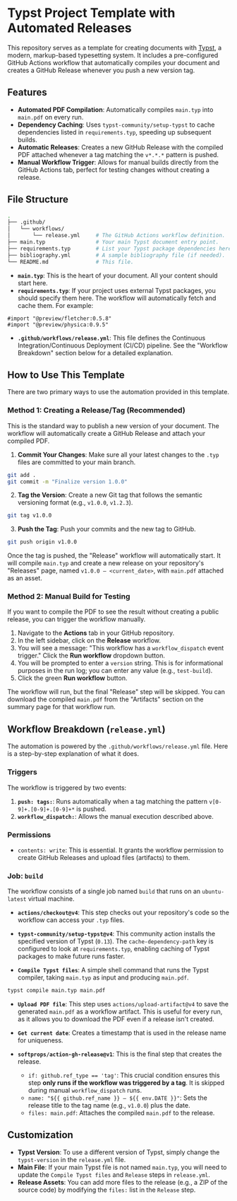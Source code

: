 # Typst Project Template with Automated Releases

This repository serves as a template for creating documents with [Typst](https://typst.app/), a modern, markup-based typesetting system. It includes a pre-configured GitHub Actions workflow that automatically compiles your document and creates a GitHub Release whenever you push a new version tag.

## Features

- **Automated PDF Compilation**: Automatically compiles `main.typ` into `main.pdf` on every run.
- **Dependency Caching**: Uses `typst-community/setup-typst` to cache dependencies listed in `requirements.typ`, speeding up subsequent builds.
- **Automatic Releases**: Creates a new GitHub Release with the compiled PDF attached whenever a tag matching the `v*.*.*` pattern is pushed.
- **Manual Workflow Trigger**: Allows for manual builds directly from the GitHub Actions tab, perfect for testing changes without creating a release.

## File Structure

```bash
.
├── .github/
│   └── workflows/
│       └── release.yml     # The GitHub Actions workflow definition.
├── main.typ                # Your main Typst document entry point.
├── requirements.typ        # List your Typst package dependencies here.
├── bibliography.yml        # A sample bibliography file (if needed).
└── README.md               # This file.
```

- **`main.typ`**: This is the heart of your document. All your content should start here.
- **`requirements.typ`**: If your project uses external Typst packages, you should specify them here. The workflow will automatically fetch and cache them. For example:

```typst
#import "@preview/fletcher:0.5.8"
#import "@preview/physica:0.9.5"
```

- **`.github/workflows/release.yml`**: This file defines the Continuous Integration/Continuous Deployment (CI/CD) pipeline. See the "Workflow Breakdown" section below for a detailed explanation.

## How to Use This Template

There are two primary ways to use the automation provided in this template.

### Method 1: Creating a Release/Tag (Recommended)

This is the standard way to publish a new version of your document. The workflow will automatically create a GitHub Release and attach your compiled PDF.

1. **Commit Your Changes**: Make sure all your latest changes to the `.typ` files are committed to your main branch.

```bash
git add .
git commit -m "Finalize version 1.0.0"
```

2. **Tag the Version**: Create a new Git tag that follows the semantic versioning format (e.g., `v1.0.0`, `v1.2.3`).

```bash
git tag v1.0.0
```

3. **Push the Tag**: Push your commits and the new tag to GitHub.

```bash git push origin main
git push origin v1.0.0
```

Once the tag is pushed, the "Release" workflow will automatically start. It will compile `main.typ` and create a new release on your repository's "Releases" page, named `v1.0.0 — <current_date>`, with `main.pdf` attached as an asset.

### Method 2: Manual Build for Testing

If you want to compile the PDF to see the result without creating a public release, you can trigger the workflow manually.

1. Navigate to the **Actions** tab in your GitHub repository.
2. In the left sidebar, click on the **Release** workflow.
3. You will see a message: "This workflow has a `workflow_dispatch` event trigger." Click the **Run workflow** dropdown button.
4. You will be prompted to enter a `version` string. This is for informational purposes in the run log; you can enter any value (e.g., `test-build`).
5. Click the green **Run workflow** button.

The workflow will run, but the final "Release" step will be skipped. You can download the compiled `main.pdf` from the "Artifacts" section on the summary page for that workflow run.

## Workflow Breakdown (`release.yml`)

The automation is powered by the `.github/workflows/release.yml` file. Here is a step-by-step explanation of what it does.

### Triggers

The workflow is triggered by two events:

1. **`push: tags:`**: Runs automatically when a tag matching the pattern `v[0-9]+.[0-9]+.[0-9]+*` is pushed.
2. **`workflow_dispatch:`**: Allows the manual execution described above.

### Permissions

- `contents: write`: This is essential. It grants the workflow permission to create GitHub Releases and upload files (artifacts) to them.

### Job: `build`

The workflow consists of a single job named `build` that runs on an `ubuntu-latest` virtual machine.

- **`actions/checkout@v4`**: This step checks out your repository's code so the workflow can access your `.typ` files.

- **`typst-community/setup-typst@v4`**: This community action installs the specified version of Typst (`0.13`). The `cache-dependency-path` key is configured to look at `requirements.typ`, enabling caching of Typst packages to make future runs faster.

- **`Compile Typst files`**: A simple shell command that runs the Typst compiler, taking `main.typ` as input and producing `main.pdf`.

```bash
typst compile main.typ main.pdf
```

- **`Upload PDF file`**: This step uses `actions/upload-artifact@v4` to save the generated `main.pdf` as a workflow artifact. This is useful for every run, as it allows you to download the PDF even if a release isn't created.

- **`Get current date`**: Creates a timestamp that is used in the release name for uniqueness.

- **`softprops/action-gh-release@v1`**: This is the final step that creates the release.
  - `if: github.ref_type == 'tag'`: This crucial condition ensures this step **only runs if the workflow was triggered by a tag**. It is skipped during manual `workflow_dispatch` runs.
  - `name: "${{ github.ref_name }} — ${{ env.DATE }}"`: Sets the release title to the tag name (e.g., `v1.0.0`) plus the date.
  - `files: main.pdf`: Attaches the compiled `main.pdf` to the release.

## Customization

- **Typst Version**: To use a different version of Typst, simply change the `typst-version` in the `release.yml` file.
- **Main File**: If your main Typst file is not named `main.typ`, you will need to update the `Compile Typst files` and `Release` steps in `release.yml`.
- **Release Assets**: You can add more files to the release (e.g., a ZIP of the source code) by modifying the `files:` list in the `Release` step.
